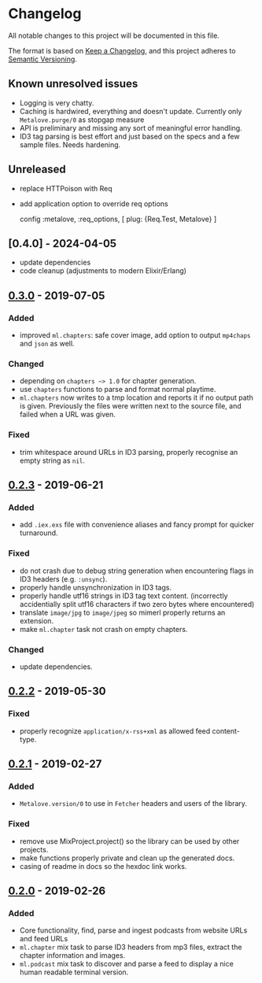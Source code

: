 # Changelog
All notable changes to this project will be documented in this file.

The format is based on [Keep a Changelog](https://keepachangelog.com/en/1.0.0/),
and this project adheres to [Semantic Versioning](https://semver.org/spec/v2.0.0.html).

## Known unresolved issues
* Logging is very chatty.
* Caching is hardwired, everything and doesn't update. Currently only `Metalove.purge/0` as stopgap measure
* API is preliminary and missing any sort of meaningful error handling.
* ID3 tag parsing is best effort and just based on the specs and a few sample files. Needs hardening.

## Unreleased

- replace HTTPoison with Req
- add application option to override req options

    config :metalove, :req_options, [
      plug: {Req.Test, Metalove}
    ]

## [0.4.0] - 2024-04-05

- update dependencies
- code cleanup (adjustments to modern Elixir/Erlang)

## [0.3.0] - 2019-07-05

### Added
- improved `ml.chapters`: safe cover image, add option to output `mp4chaps` and `json` as well.

### Changed
- depending on `chapters ~> 1.0` for chapter generation.
- use `chapters` functions to parse and format normal playtime.
- `ml.chapters` now writes to a tmp location and reports it if no output path is given. Previously the files were written next to the source file, and failed when a URL was given.

### Fixed
- trim whitespace around URLs in ID3 parsing, properly recognise an empty string as `nil`.

## [0.2.3] - 2019-06-21

### Added
- add `.iex.exs` file with convenience aliases and fancy prompt for quicker turnaround.

### Fixed
- do not crash due to debug string generation when encountering flags in ID3 headers (e.g. `:unsync`).
- properly handle unsynchronization in ID3 tags.
- properly handle utf16 strings in ID3 tag text content. (incorrectly accidentially split utf16 characters if two zero bytes where encountered)
- translate `image/jpg` to `image/jpeg` so mimerl properly returns an extension.
- make `ml.chapter` task not crash on empty chapters.

### Changed
- update dependencies.

## [0.2.2] - 2019-05-30

### Fixed
- properly recognize `application/x-rss+xml` as allowed feed content-type.

## [0.2.1] - 2019-02-27

### Added
- `Metalove.version/0` to use in `Fetcher` headers and users of the library.

### Fixed
- remove use MixProject.project() so the library can be used by other projects.
- make functions properly private and clean up the generated docs.
- casing of readme in docs so the hexdoc link works.

## [0.2.0] - 2019-02-26

### Added
- Core functionality, find, parse and ingest podcasts from website URLs
  and feed URLs
- `ml.chapter` mix task to parse ID3 headers from mp3 files, extract the chapter information and images.
- `ml.podcast` mix task to discover and parse a feed to display a nice human readable terminal version.

[Unreleased]: https://github.com/podlove/metalove/compare/v0.3.0...HEAD
[0.3.0]: https://github.com/podlove/metalove/compare/v0.2.3...v0.3.0
[0.2.3]: https://github.com/podlove/metalove/compare/v0.2.2...v0.2.3
[0.2.2]: https://github.com/podlove/metalove/compare/v0.2.1...v0.2.2
[0.2.1]: https://github.com/podlove/metalove/compare/v0.2.0...v0.2.1
[0.2.0]: https://github.com/podlove/metalove/releases/tag/v0.2.0
